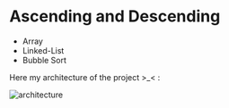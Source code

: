 # Ascending and Descending

- Array 
- Linked-List 
- Bubble Sort

Here my architecture of the project >_< : 

![architecture](images\arch_project.png)
